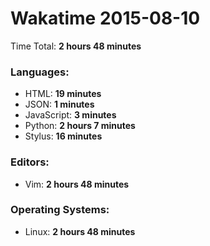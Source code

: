 # Wakatime 2015-08-10

Time Total: **2 hours 48 minutes**

### Languages:
- HTML: **19 minutes** 
- JSON: **1 minutes** 
- JavaScript: **3 minutes** 
- Python: **2 hours 7 minutes** 
- Stylus: **16 minutes** 

### Editors:
- Vim: **2 hours 48 minutes** 

### Operating Systems:
- Linux: **2 hours 48 minutes** 

